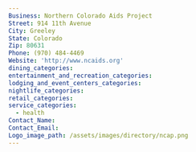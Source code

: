 ```yaml
---
Business: Northern Colorado Aids Project
Street: 914 11th Avenue
City: Greeley
State: Colorado
Zip: 80631
Phone: (970) 484-4469
Website: 'http://www.ncaids.org'
dining_categories:
entertainment_and_recreation_categories:
lodging_and_event_centers_categories:
nightlife_categories:
retail_categories:
service_categories:
  - health
Contact_Name:
Contact_Email:
Logo_image_path: /assets/images/directory/ncap.png
---
```



